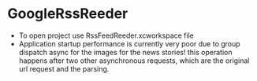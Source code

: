 # GoogleRssReeder
- To open project use RssFeedReeder.xcworkspace file
- Application startup performance is currently very poor due to group dispatch async for the images for the news stories! this operation happens after two other asynchronous requests, which are the original url request and the parsing.
